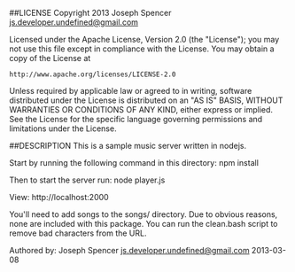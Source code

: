 ##LICENSE
Copyright 2013 Joseph Spencer <js.developer.undefined@gmail.com>

Licensed under the Apache License, Version 2.0 (the "License");
you may not use this file except in compliance with the License.
You may obtain a copy of the License at

    http://www.apache.org/licenses/LICENSE-2.0

Unless required by applicable law or agreed to in writing, software
distributed under the License is distributed on an "AS IS" BASIS,
WITHOUT WARRANTIES OR CONDITIONS OF ANY KIND, either express or implied.
See the License for the specific language governing permissions and
limitations under the License.

##DESCRIPTION
This is a sample music server written in nodejs.

Start by running the following command in this directory:
npm install

Then to start the server run:
node player.js

View: 
http://localhost:2000

You'll need to add songs to the songs/ directory.  Due to obvious
reasons, none are included with this package.  You can run the
clean.bash script to remove bad characters from the URL.

Authored by:
Joseph Spencer <js.developer.undefined@gmail.com>
2013-03-08
